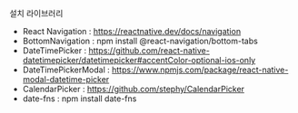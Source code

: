 설치 라이브러리

- React Navigation : https://reactnative.dev/docs/navigation
- BottomNavigation : npm install @react-navigation/bottom-tabs
- DateTimePicker : https://github.com/react-native-datetimepicker/datetimepicker#accentColor-optional-ios-only
- DateTimePickerModal : https://www.npmjs.com/package/react-native-modal-datetime-picker
- CalendarPicker : https://github.com/stephy/CalendarPicker
- date-fns : npm install date-fns
